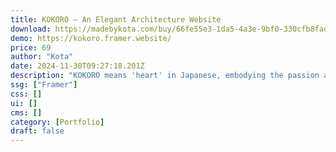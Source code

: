 ```yaml
---
title: KOKORO — An Elegant Architecture Website
download: https://madebykota.com/buy/66fe55e3-1da5-4a3e-9bf0-330cfb8fadb3?aff=YGGpO5
demo: https://kokoro.framer.website/
price: 69
author: "Kota"
date: 2024-11-30T09:27:18.201Z
description: "KOKORO means 'heart' in Japanese, embodying the passion and dedication that every architect, artist, and creative pours into their craft. KOKORO was designed to reflect this spirit, showcasing your work with heartfelt precision"
ssg: ["Framer"]
css: []
ui: []
cms: []
category: [Portfolio]
draft: false
---
```

